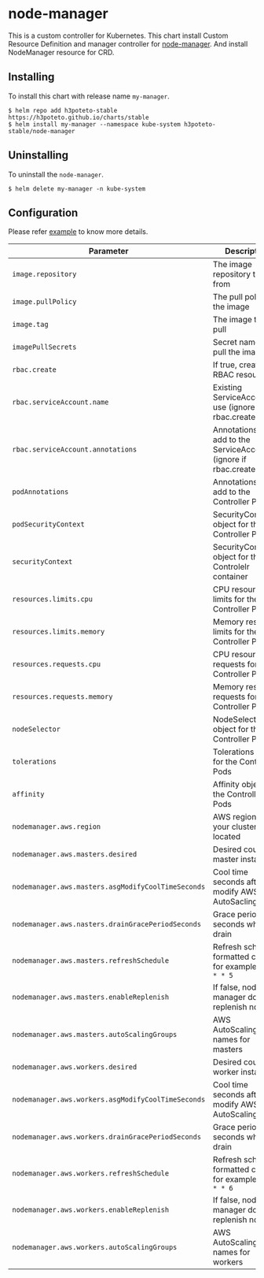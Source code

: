 # node-manager

This is a custom controller for Kubernetes. This chart install Custom Resource Definition and manager controller for [node-manager](https://github.com/h3poteto/node-manager). And install NodeManager resource for CRD.

## Installing
To install this chart with release name `my-manager`.

```
$ helm repo add h3poteto-stable https://h3poteto.github.io/charts/stable
$ helm install my-manager --namespace kube-system h3poteto-stable/node-manager
```

## Uninstalling
To uninstall the `node-manager`.

```
$ helm delete my-manager -n kube-system
```

## Configuration
Please refer [example](../../examples/node-manager) to know more details.

Parameter | Description | Default
|---------|---------|---------|
| `image.repository` | The image repository to pull from | `ghcr.io/h3poteto/node-manager` |
| `image.pullPolicy` | The pull policy for the image | `IfNotPresent` |
| `image.tag` | The image tag to pull | `0.4.1` |
| `imagePullSecrets` | Secret names to pull the image | `[]` |
| `rbac.create` | If true, create RBAC resources | `true` |
| `rbac.serviceAccount.name` | Existing ServiceAccount to use (ignore if rbac.create=true) | `default` |
| `rbac.serviceAccount.annotations` | Annotations to add to the ServiceAccount (ignore if rbac.create=false) | `{}` |
| `podAnnotations` | Annotations to add to the Controller Pods | `{}` |
| `podSecurityContext` | SecurityContext object for the Controller Pods | `{}` |
| `securityContext` | SecurityContext object for the Controlelr container | `{}` |
| `resources.limits.cpu` |CPU resource limits for the Controller Pods | `200m` |
| `resources.limits.memory` | Memory resource limits for the Controller Pods | `1000Mi` |
| `resources.requests.cpu` | CPU resource requests for the Controller Pods | `100m` |
| `resources.requests.memory` | Memory resource requests for the Controller Pods | `200Mi` |
| `nodeSelector` |NodeSelector object for the Controller Pods | `{}` |
| `tolerations` | Tolerations array for the Controller Pods | `{}` |
| `affinity` |Affinity object for the Controller Pods | `{}`|
| `nodemanager.aws.region` | AWS region of your cluster is located | `us-east-1` |
| `nodemanager.aws.masters.desired` | Desired count of master instances | `""` |
| `nodemanager.aws.masters.asgModifyCoolTimeSeconds` | Cool time seconds after modify AWS AutoSaclingGroup | `""`|
| `nodemanager.aws.nasters.drainGracePeriodSeconds` | Grace period seconds when drain | `""` |
| `nodemanager.aws.masters.refreshSchedule` | Refresh schedule formatted cron, for example `23 10 * * 5` | `""` |
| `nodemanager.aws.masters.enableReplenish` | If false, node-manager does not replenish nodes | `true` |
| `nodemanager.aws.masters.autoScalingGroups` | AWS AutoScalingGroup names for masters | `[]` |
| `nodemanager.aws.workers.desired` | Desired count of worker instances | `""` |
| `nodemanager.aws.workers.asgModifyCoolTimeSeconds` | Cool time seconds after modify AWS AutoScalingGroup | `""` |
| `nodemanager.aws.workers.drainGracePeriodSeconds` | Grace period seconds when drain | `""` |
| `nodemanager.aws.workers.refreshSchedule` | Refresh schedule formatted cron, for example `23 10 * * 6` | `""` |
| `nodemanager.aws.workers.enableReplenish` | If false, node-manager does not replenish nodes | `true` |
| `nodemanager.aws.workers.autoScalingGroups` | AWS AutoScalingGroup names for workers | `[]` |

